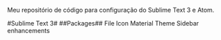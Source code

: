Meu repositório de código para configuração do Sublime Text 3 e Atom.

#Sublime Text 3#
##Packages##
File Icon
Material Theme
Sidebar enhancements
